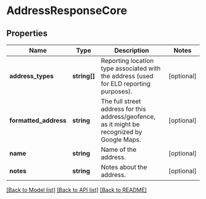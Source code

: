 # AddressResponseCore

## Properties
Name | Type | Description | Notes
------------ | ------------- | ------------- | -------------
**address_types** | **string[]** | Reporting location type associated with the address (used for ELD reporting purposes). | [optional] 
**formatted_address** | **string** | The full street address for this address/geofence, as it might be recognized by Google Maps. | [optional] 
**name** | **string** | Name of the address. | [optional] 
**notes** | **string** | Notes about the address. | [optional] 

[[Back to Model list]](../../README.md#documentation-for-models) [[Back to API list]](../../README.md#documentation-for-api-endpoints) [[Back to README]](../../README.md)

